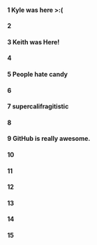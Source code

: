 #### 1 Kyle was here >:(
#### 2
#### 3 Keith was Here!
#### 4
#### 5 People hate candy
#### 6
#### 7 supercalifragitistic
#### 8
#### 9 GitHub is really awesome.
#### 10
#### 11
#### 12
#### 13
#### 14
#### 15
